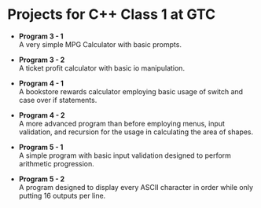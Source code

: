 # Projects for C++ Class 1 at GTC

- **Program 3 - 1**  
A very simple MPG Calculator with basic prompts.

- **Program 3 - 2**  
A ticket profit calculator with basic io manipulation.

- **Program 4 - 1**  
A bookstore rewards calculator employing basic usage of switch and case over if statements.

- **Program 4 - 2**  
A more advanced program than before employing menus, input validation, and recursion
for the usage in calculating the area of shapes.

- **Program 5 - 1**   
A simple program with basic input validation designed to perform arithmetic progression.

- **Program 5 - 2**  
A program designed to display every ASCII character in order while only putting 16 outputs per line.